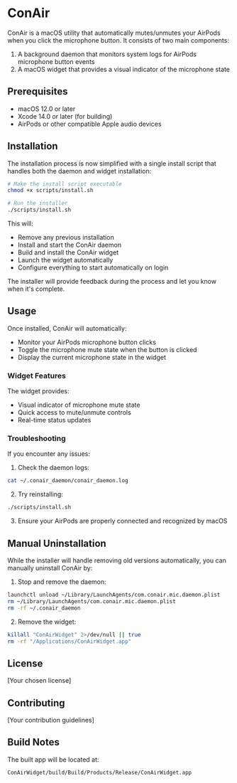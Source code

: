 # ConAir

ConAir is a macOS utility that automatically mutes/unmutes your AirPods when you click the microphone button. It consists of two main components:

1. A background daemon that monitors system logs for AirPods microphone button events
2. A macOS widget that provides a visual indicator of the microphone state

## Prerequisites

- macOS 12.0 or later
- Xcode 14.0 or later (for building)
- AirPods or other compatible Apple audio devices

## Installation

The installation process is now simplified with a single install script that handles both the daemon and widget installation:

```bash
# Make the install script executable
chmod +x scripts/install.sh

# Run the installer
./scripts/install.sh
```

This will:
- Remove any previous installation
- Install and start the ConAir daemon
- Build and install the ConAir widget
- Launch the widget automatically
- Configure everything to start automatically on login

The installer will provide feedback during the process and let you know when it's complete.

## Usage

Once installed, ConAir will automatically:
- Monitor your AirPods microphone button clicks
- Toggle the microphone mute state when the button is clicked
- Display the current microphone state in the widget

### Widget Features

The widget provides:
- Visual indicator of microphone mute state
- Quick access to mute/unmute controls
- Real-time status updates

### Troubleshooting

If you encounter any issues:

1. Check the daemon logs:
```bash
cat ~/.conair_daemon/conair_daemon.log
```

2. Try reinstalling:
```bash
./scripts/install.sh
```

3. Ensure your AirPods are properly connected and recognized by macOS

## Manual Uninstallation

While the installer will handle removing old versions automatically, you can manually uninstall ConAir by:

1. Stop and remove the daemon:
```bash
launchctl unload ~/Library/LaunchAgents/com.conair.mic.daemon.plist
rm ~/Library/LaunchAgents/com.conair.mic.daemon.plist
rm -rf ~/.conair_daemon
```

2. Remove the widget:
```bash
killall "ConAirWidget" 2>/dev/null || true
rm -rf "/Applications/ConAirWidget.app"
```

## License

[Your chosen license]

## Contributing

[Your contribution guidelines]

## Build Notes

The built app will be located at:
```
ConAirWidget/build/Build/Products/Release/ConAirWidget.app 